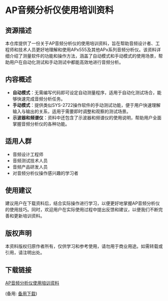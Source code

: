 # AP音频分析仪使用培训资料

## 资源描述

本仓库提供了一份关于AP音频分析仪的使用培训资料，旨在帮助音频设计者、工程师和技术人员更好地理解和使用APx555及其他APx系列音频分析仪。该资料详细介绍了测量软件的功能和操作方法，涵盖了自动模式和手动模式的使用场景，帮助用户在自动化测试和手动测试中都能高效地进行音频分析。

## 内容概述

- **自动模式**：无需编写代码即可设定自动测量程序，适用于自动化测试场合，能够快速完成音频分析任务。
- **手动模式**：提供类似SYS-2722操作软件的手动测试功能，便于用户快速理解输入与输出的关系，适用于需要即时调整和观察的测试场景。
- **示波器和频谱仪**：资料中还包含了示波器和频谱仪的使用说明，帮助用户全面掌握音频分析仪的各种功能。

## 适用人群

- 音频设计工程师
- 音频测试技术人员
- 音频产品研发人员
- 对音频分析仪操作感兴趣的学习者

## 使用建议

建议用户在下载资料后，结合实际操作进行学习，以便更好地掌握AP音频分析仪的使用技巧。同时，欢迎用户在实际使用过程中提出反馈和建议，以便我们不断完善和更新培训资料。

## 版权声明

本资料版权归原作者所有，仅供学习和参考使用，请勿用于商业用途。如需转载或引用，请注明出处。

## 下载链接
[AP音频分析仪使用培训资料](https://pan.quark.cn/s/3df835e08d86) 

(备用: [备用下载](https://pan.baidu.com/s/1yEJs4UVy6a0yd8hgr_d1-g?pwd=1234))
